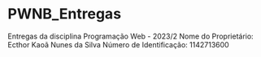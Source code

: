 # PWNB_Entregas

Entregas da disciplina Programação Web - 2023/2
Nome do Proprietário: Ecthor Kaoã Nunes da Silva
Número de Identificação: 1142713600